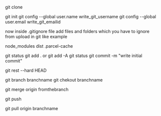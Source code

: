 <!-- git commands-->

git clone <!-- for cloning project  -->


 git init
 git config --global user.name write_git_username
 git config --global user.email write_git_emailid


 now inside .gitignore file add files and folders which you have to ignore from upload in git like example 

 node_modules
 dist
 .parcel-cache


git status
git add . or git add -A
git status
git commit -m "write initial commit"


git rest --hard HEAD   <!-- কমান্ডটি বর্তমান ব্রাঞ্চকে সর্বশেষ কমিটে ফিরিয়ে আনে এবং সব পরিবর্তন (স্টেজড ও আনস্টেজড) মুছে দেয়। -->

git branch branchname  <!-- for create new branch -->
git chekout branchname  <!-- for enter in this branch  -->

git merge origin fromthebranch <!--fromthebranch is that branch from where i want to marge-->

git push 

git pull origin branchname


